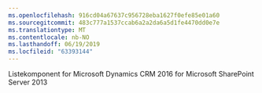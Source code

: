 ```yaml
---
ms.openlocfilehash: 916cd04a67637c956728eba1627f0efe85e01a60
ms.sourcegitcommit: 483c777a1537ccab6a2a2da6a5d1fe4470dd0e7e
ms.translationtype: MT
ms.contentlocale: nb-NO
ms.lasthandoff: 06/19/2019
ms.locfileid: "63393144"
---
```

Listekomponent for Microsoft Dynamics CRM 2016 for Microsoft SharePoint Server 2013